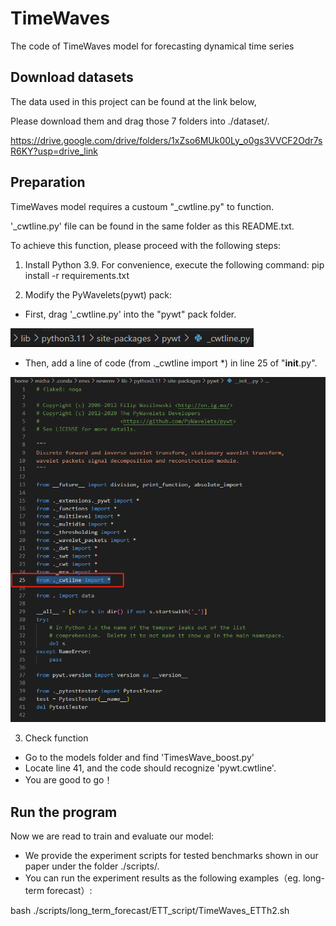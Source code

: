 # TimeWaves
The code of TimeWaves model for forecasting dynamical time series


## Download datasets
The data used in this project can be found at the link below,

Please download them and drag those 7 folders into ./dataset/.

https://drive.google.com/drive/folders/1xZso6MUk00Ly_o0gs3VVCF2Odr7sR6KY?usp=drive_link


## Preparation
TimeWaves model requires a custoum "_cwtline.py" to function.

'_cwtline.py' file can be found in the same folder as this README.txt.

To achieve this function, please proceed with the following steps:

1. Install Python 3.9. For convenience, execute the following command:
pip install -r requirements.txt

2. Modify the PyWavelets(pywt) pack:
- First, drag '_cwtline.py' into the "pywt" pack folder.
  
![alt text](image.png)

- Then, add a line of code (from ._cwtline import *) in line 25 of "__init__.py".
  
![alt text](image-1.png)

3. Check function
- Go to the models folder and find 'TimesWave_boost.py'
- Locate line 41, and the code should recognize 'pywt.cwtline'.
- You are good to go！


## Run the program
Now we are read to train and evaluate our model:
- We provide the experiment scripts for tested benchmarks shown in our paper under the folder ./scripts/.
- You can run the experiment results as the following examples（eg. long-term forecast）:
  
bash ./scripts/long_term_forecast/ETT_script/TimeWaves_ETTh2.sh
